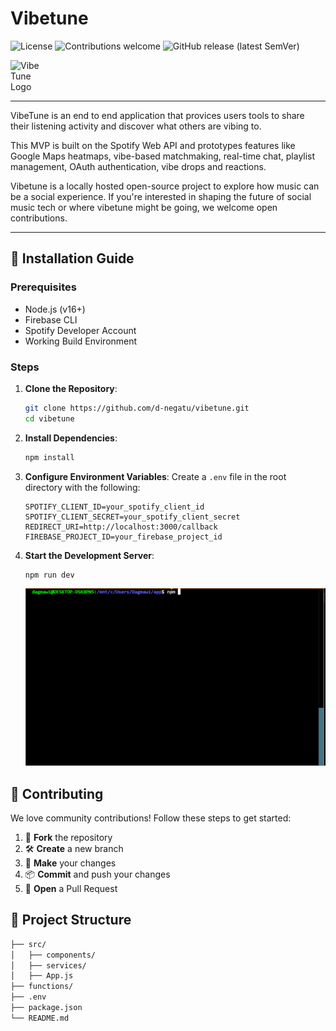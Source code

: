 # Vibetune

![License](https://img.shields.io/github/license/d-negatu/vibetune) ![Contributions welcome](https://img.shields.io/badge/contributions-welcome-brightgreen)  ![GitHub release (latest SemVer)](https://img.shields.io/github/v/release/d-negatu/vibetune)

<div style="width: 50px; height: auto;">
  <img src="https://github.com/user-attachments/assets/710b7038-923d-4020-b2bd-bbb59e8ab650" style="width: 8%; height: auto;" alt="VibeTune Logo" />
</div>



----
VibeTune is an end to end application that provices users tools to share their listening activity and discover what others are vibing to. 

This MVP is built on the Spotify Web API and prototypes features like Google Maps heatmaps, vibe-based matchmaking, real-time chat, playlist management, OAuth authentication, vibe drops and reactions.

Vibetune is a locally hosted open-source project to explore how music can be a social experience. If you're interested in shaping the future of social music tech or where vibetune might be going, we welcome open contributions. 

---

## 📜 Installation Guide

### Prerequisites

- Node.js (v16+)
- Firebase CLI
- Spotify Developer Account
- Working Build Environment

### Steps

1. **Clone the Repository**:
    ```bash
    git clone https://github.com/d-negatu/vibetune.git
    cd vibetune
    ```

2. **Install Dependencies**:
    ```bash
    npm install
    ```

3. **Configure Environment Variables**:
    Create a `.env` file in the root directory with the following:
    ```env
    SPOTIFY_CLIENT_ID=your_spotify_client_id
    SPOTIFY_CLIENT_SECRET=your_spotify_client_secret
    REDIRECT_URI=http://localhost:3000/callback
    FIREBASE_PROJECT_ID=your_firebase_project_id
    ```

4. **Start the Development Server**:
    ```bash
    npm run dev
    ```
    ![Demo](./src/assets/hello.gif)



## 🙌 Contributing

We love community contributions! Follow these steps to get started:

1. 🍴 **Fork** the repository  
2. 🛠️ **Create** a new branch  
3. 🧪 **Make** your changes  
4. 📦 **Commit** and push your changes  
5. 🔁 **Open** a Pull Request


## 📂 Project Structure

```bash
├── src/
│   ├── components/
│   ├── services/
│   ├── App.js
├── functions/
├── .env
├── package.json
└── README.md



